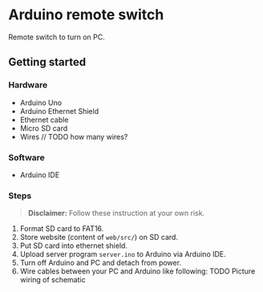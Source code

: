 # Arduino remote switch
Remote switch to turn on PC.

## Getting started

### Hardware
- Arduino Uno
- Arduino Ethernet Shield
- Ethernet cable
- Micro SD card
- Wires 
// TODO how many wires?

### Software
- Arduino IDE

### Steps

> **Disclaimer:** Follow these instruction at your own risk.

1. Format SD card to FAT16.
2. Store website (content of `web/src/`) on SD card. 
3. Put SD card into ethernet shield.
5. Upload server program `server.ino` to Arduino via Arduino IDE.
6. Turn off Arduino and PC and detach from power. 
7. Wire cables between your PC and Arduino like following: 
TODO Picture wiring of schematic


